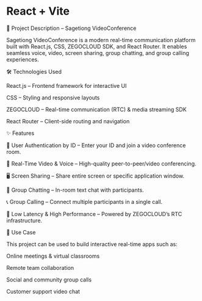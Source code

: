 # React + Vite

📌 Project Description – Sagetiong VideoConference

Sagetiong VideoConference is a modern real-time communication platform built with React.js, CSS, ZEGOCLOUD SDK, and React Router.
It enables seamless voice, video, screen sharing, group chatting, and group calling experiences.

🛠️ Technologies Used

React.js – Frontend framework for interactive UI

CSS – Styling and responsive layouts

ZEGOCLOUD – Real-time communication (RTC) & media streaming SDK

React Router – Client-side routing and navigation

✨ Features

🔑 User Authentication by ID – Enter your ID and join a video conference room.

🎥 Real-Time Video & Voice – High-quality peer-to-peer/video conferencing.

🖥️ Screen Sharing – Share entire screen or specific application window.

💬 Group Chatting – In-room text chat with participants.

📞 Group Calling – Connect multiple participants in a single call.

🚀 Low Latency & High Performance – Powered by ZEGOCLOUD’s RTC infrastructure.

🎯 Use Case

This project can be used to build interactive real-time apps such as:

Online meetings & virtual classrooms

Remote team collaboration

Social and community group calls

Customer support video chat
